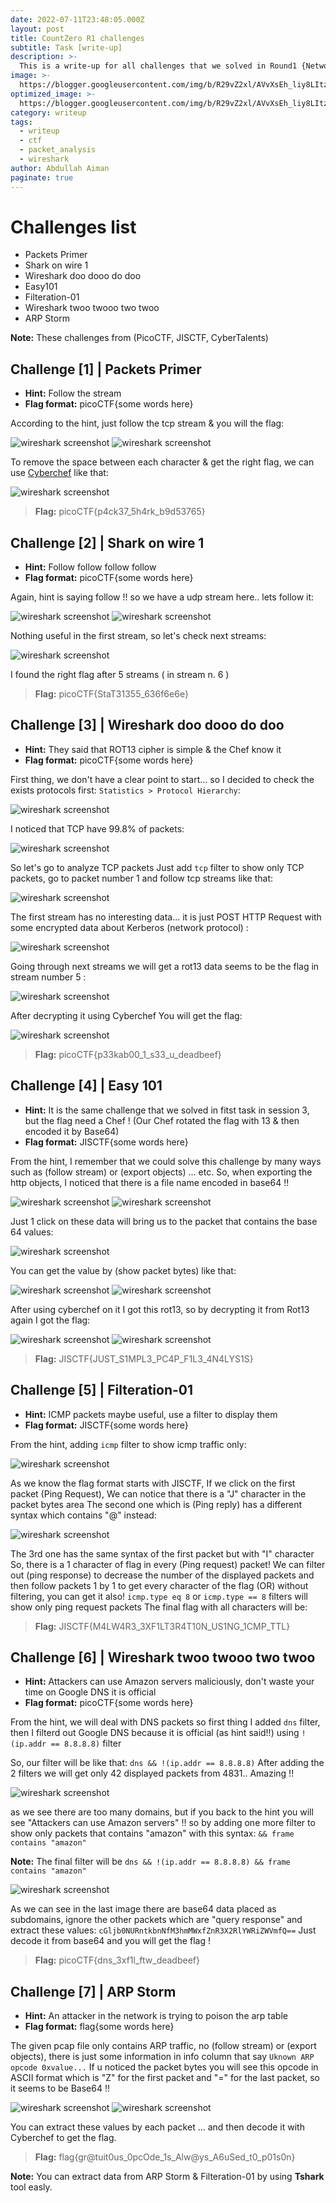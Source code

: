 ```yaml
---
date: 2022-07-11T23:48:05.000Z
layout: post
title: CountZero R1 challenges
subtitle: Task [write-up]
description: >-
  This is a write-up for all challenges that we solved in Round1 {Network Basics} with CountZero
image: >-
  https://blogger.googleusercontent.com/img/b/R29vZ2xl/AVvXsEh_liy8LItzFOW0tZIOWMzAVLHzokYDSiRN-TU01QSRGDKoWgbjVj22IZ_6rq_D0CLsHiOL3z5RO-dclizFNq2Q5TUg0_8uONTu062pMJ_7L63unZTHiA-AnfqJvS8pypWBP660E3qz6TeQoxJJ4LF0uv1Xlb4gj9IqTtSHCGX5tbsrdxuS8KGA2A4aYQ/w640-h360/r1.png
optimized_image: >-
  https://blogger.googleusercontent.com/img/b/R29vZ2xl/AVvXsEh_liy8LItzFOW0tZIOWMzAVLHzokYDSiRN-TU01QSRGDKoWgbjVj22IZ_6rq_D0CLsHiOL3z5RO-dclizFNq2Q5TUg0_8uONTu062pMJ_7L63unZTHiA-AnfqJvS8pypWBP660E3qz6TeQoxJJ4LF0uv1Xlb4gj9IqTtSHCGX5tbsrdxuS8KGA2A4aYQ/w640-h360/r1.png
category: writeup
tags:
  - writeup
  - ctf
  - packet_analysis
  - wireshark
author: Abdullah Aiman
paginate: true
---
```

# Challenges list
- Packets Primer
- Shark on wire 1
- Wireshark doo dooo do doo
- Easy101
- Filteration-01
- Wireshark twoo twooo two twoo
- ARP Storm

**Note:** These challenges from (PicoCTF, JISCTF, CyberTalents)

## Challenge [1] | Packets Primer 
- **Hint:** Follow the stream
- **Flag format:** picoCTF{some words here}

According to the hint, just follow the tcp stream & you will the flag:

![](https://blogger.googleusercontent.com/img/b/R29vZ2xl/AVvXsEg4yclumB7MCFPi3dEupKM9BM3WWCim-wEhTTNGXsn3ornzpR80YtHbpeqCzLAWOLS8XJf-eQ6c03YOPAo7EgPet5jgxmsNXOD748jTik6UUstVlXWd3fwVLK-uJThY4m9EZxcg1c1uxlO4b0iKaFOqij4WzLxSww1s5vo5V7qgi4uQi34bZ8cvkEkmcg/s995/1.png "wireshark screenshot")
![](https://blogger.googleusercontent.com/img/b/R29vZ2xl/AVvXsEg82R-fMmR3ChZdO3eploIVOgUF7GVX-pkg_mg1sj2mUGnTsUCseGCE4Ztkx2vpvKje75Nc3zN0Q5Rb0uTSRvzcUjkg4Ti_AU82sjnr0STc_ADF4KTv9DI2Gi1eY-My3vrpKU7pty72er0fbVOVpND01lv9Wq_Otsrv7eG8Pl5Vln0SlWlDZl6_qQFsLg/s612/2.png "wireshark screenshot")

To remove the space between each character & get the right flag, we can use [Cyberchef](https://gchq.github.io/CyberChef/) like that:

![](https://blogger.googleusercontent.com/img/b/R29vZ2xl/AVvXsEjmicKkuLmVgZ9SLzFLl_EINV6MQvrEbjyhnOPEAoGCwOO6OsFEuERWCH05zx4DYojmF20k_xbKLbCCTda6rrxieoLxVxZAPq6VQQRvTWCUXMFVgNnkKuO_10yTCMjxPf7plalnfc9Lv3eExA5tk8GJbmf80VSrdLWYK1eCUswzoRVVxLSL7VaQCIKBDA/s1007/3.png "wireshark screenshot")

> **Flag:** picoCTF{p4ck37_5h4rk_b9d53765}

## Challenge [2] | Shark on wire 1
- **Hint:** Follow follow follow follow
- **Flag format:** picoCTF{some words here}

Again, hint is saying follow !! so we have a udp stream here.. lets follow it:

![](https://blogger.googleusercontent.com/img/b/R29vZ2xl/AVvXsEgRNg6rxcTIBkJc_BGsp9_3UbTryBgWlzBZYUi0q2M3PNjeBhXrUczLaSBUW5bhGH-LZh3_2zNS3qlYmL0HEaSGiRQCFGJSBWzxxCBV2TP7NPTIucPELbcikNisiaslc2qbdCtDRKXrUTeYXrytQ4WNXmzO87d8I23Hkm49lmyt-Bj8qzN3d_JNl1ue0g/w640-h388/4.png "wireshark screenshot")
![](https://blogger.googleusercontent.com/img/b/R29vZ2xl/AVvXsEgA7tBVCvy1g3yKpGWBLWopUTE_tmYLQSoQvMCUEIG1lbiui3msEfXrcYxXTq4QHhuOoCzwfJMQzKf0FUQxkXhB1uRles4HD90bp5VGTM2L_TWkaHLijUF_IaH1v5dVdcjh9iDkV_SHJPJwmz9lpf-ubLSk1fhGNbrXfmbgg3WM8yL89pZZCezJlBp0OA/w640-h442/5.png "wireshark screenshot")

Nothing useful in the first stream, so let's check next streams:

![](https://blogger.googleusercontent.com/img/b/R29vZ2xl/AVvXsEixQKmRC4yVtFNmS9HsZoftdSOeT5zO-k_jstLyJe97rEDO-S1gX4NlLFOLSoQGmkPwLqPBHk6pJCYI6wqGB3pmMzoKfc_Jaepvh5vrqffqLb4toFX1z621vuTLh42pw63XkUSDf_NKmthce2E8QUzZ7nePm6Viv09N6hYOXZIBrYwnoSho9pSR5rQDlg/w640-h448/6.png "wireshark screenshot")

I found the right flag after 5 streams ( in stream n. 6 )
> **Flag:** picoCTF{StaT31355_636f6e6e}

## Challenge [3] | Wireshark doo dooo do doo
- **Hint:** They said that ROT13 cipher is simple & the Chef know it
- **Flag format:** picoCTF{some words here}

First thing, we don't have a clear point to start... so I decided to check the exists protocols first:
`Statistics > Protocol Hierarchy`:

![](https://blogger.googleusercontent.com/img/b/R29vZ2xl/AVvXsEjT_rPxulsDAA9BzB4PG0TrVslm4LXolwHtxuN1BdPE-znbBm6TsXQJE9uDfo2jkqfGa6vGhBjom44eeMjSzAQS9R5k9l3eGM95hcBs-MbkDZuAA6Zyxe3-e411lk6FJQK3fhNLimNJo_3KTT8ok1sY-KxLU8Z9SElP4pvLh5M9O1kQmyasmtP73AeCKg/w640-h416/7.png "wireshark screenshot")

I noticed that TCP have 99.8% of packets:

![](https://blogger.googleusercontent.com/img/b/R29vZ2xl/AVvXsEi7el1IJYU3rHXVGM9OXrF997vQ7t7DuJLjjX4FkSVADI3EexmOjjZUcnzyh7IvDOeoSb_mbOdqRkXq4FEej7bzuB6gCIDjxixEd7vtQ7JN0hf6MiZ__a9OoUHowgGyncuHzXfPWtiCnPaeMSySx1-a0lMqN8TRTmuw_PxoBlOSj8Hq6xTDk7jJKq4PlQ/w640-h195/8.png "wireshark screenshot")

So let's go to analyze TCP packets
Just add `tcp` filter to show only TCP packets, go to packet number 1 and follow tcp streams like that:

![](https://blogger.googleusercontent.com/img/b/R29vZ2xl/AVvXsEh53fTdg3RExqRJ_9Ou1wHFAWOo1L6WouovZ9mC29uyvJGLcByBd1_DqvUCz2kv9EczSF58jmQqx3OGVd8xf4oUSL37lT4MZ7z3PFZ2lhTyzyN8iXS4iKYZgy959FkvtnxPaMoI1LwijC_OGI4yfIZB_2QCwJu6TnMX6E8RrBX-i5qeuPzUmMFMLceh3A/w640-h330/9.png "wireshark screenshot")

The first stream has no interesting data... it is just POST HTTP Request with some encrypted data about Kerberos (network protocol) :

![](https://blogger.googleusercontent.com/img/b/R29vZ2xl/AVvXsEhW8jTgJ9aANObdf22pLlHW8BqpPtsV4JRKmZv-qEUzr4KO5XTtw4iXR_qkul6BqJ7om7KO4T-GdvQ5yP8MS_gZq3KBIv86S-MS3qIoC-mHbFNwymsuHS8ewaeTpC-v78rVwgYUmIZF8VyR8xj3JJVFYybNDvEe7lrjpOtGD8XbtBQ9fE98AeLJ3bUSCQ/w640-h424/10.png "wireshark screenshot")

Going through next streams we will get a rot13 data seems to be the flag in stream number 5 :

![](https://blogger.googleusercontent.com/img/b/R29vZ2xl/AVvXsEgMLpiHNFsPeB6TnhPt3h-9g124aCLcB1GZik-_5AIs4XxaMvMD_fPSyZGe5BxMjSUxqtj4g7cOoci05O4AZQFAc9DkrXa0gts-lRjiRkCqhtHEtsRz5wADaejK0eaujjFt4klneWgUh8kyidDUiBEqo-iozA8u387OHOYa42vRNPqbDpDAMfuuji5m-Q/w640-h422/11.png "wireshark screenshot")

After decrypting it using Cyberchef You will get the flag:

![](https://blogger.googleusercontent.com/img/b/R29vZ2xl/AVvXsEgVVsB6WO8cwKrrcvNjwlbpudXJDDx_33saVC1dxcLshU0XHFMwgYwYGxGNX7chVU1aF6fjCSYHtOB5Dzh96pq5MTZSKPJLmKo-Hx4iULBLVBbnZx6l3VkMghZb3f1uggoJTqoMihB0052tsfz3G3UFgYMNZu5Bc1DQNTJt1TW3il9sDleWOBeClQcuVw/w640-h324/12.png "wireshark screenshot")

> **Flag:** picoCTF{p33kab00_1_s33_u_deadbeef}

## Challenge [4] | Easy 101
- **Hint:** It is the same challenge that we solved in fitst task in session 3, but the flag need a Chef ! (Our Chef rotated the flag with 13 & then encoded it by Base64)
- **Flag format:** JISCTF{some words here}

From the hint, I remember that we could solve this challenge by many ways such as (follow stream) or (export objects)  ... etc.
So, when exporting the http objects, I noticed that there is a file name encoded in base64 !!

![](https://blogger.googleusercontent.com/img/b/R29vZ2xl/AVvXsEjd4N6Kv2bjk-ZTmRlq5vbcVzQdODaTr82DxMd6MZYYlLJTxa46ZKKlFT4Hon-dKyhtC4rqPkP9BqZjA2pMMKa635zAVp5k5t6azrmVw2pRJjLtsjoN7HeJvQqOB8dt_s4Hk2p9jVvMhYH8JoGFaFEFBmMsqxi2tEkwsOBG7RA5Yam9W380QM5W8jb61Q/w640-h372/13.png "wireshark screenshot")
![](https://blogger.googleusercontent.com/img/b/R29vZ2xl/AVvXsEg5HUvJ44qyatywHoFg6TMN30bxBfLuIuvPLSi9GkTFCgmrhxyx1PGG7j6kPzRVqE8dsZm2oQVsup7mvLNlBnQgRTUU5gUdyDrN0-tzODfqOCjhSZhBDZepGd7NV0V4kvwosZ7pvK_W_HBiEbIM-HpEP9MO5Yb9DEQKZxXbIOGkSV6GUki9jSrSAIWnvA/w640-h302/14.png "wireshark screenshot")

Just 1 click on these data will bring us to the packet that contains the base 64 values:

![](https://blogger.googleusercontent.com/img/b/R29vZ2xl/AVvXsEh99tR6XR5eBlEWH6HHvaRV5HSgVcBpRBacg4jJbHIbHU77sTkxD6EkM9-dVuvxp0C3Ka3C4cZbCHFxgdUIyX0aT93mUK_Y1Djp50WbaMZR92EgFLp0ojOvAXtpRrJobgTI1Jnc_6Dnh4OPTz9BGu1L7DmZpHciuA367sUuRsqwDKYg7pbQh-Z7prqlrw/w640-h283/15.png "wireshark screenshot")

You can get the value by (show packet bytes) like that:

![](https://blogger.googleusercontent.com/img/b/R29vZ2xl/AVvXsEgL5V5q_xpvwkJcryc6weX3ThVnA7xaZljMHnm6xgLYkEI9iEDsKTHk2iXuHC2yzDDNEbi943qTJIMSwnQ_mbDf-OMsGXtbQfis9OYx6qCdKpRzSkTzflg1XI6eVSDBGAcR-s8lbM1blRWfCj-qpxVazLsxd411Yf3mr1t6slYiq4IZ90kOPcE8uQ29tA/w640-h338/16.png "wireshark screenshot")
![](https://blogger.googleusercontent.com/img/b/R29vZ2xl/AVvXsEh5RmG6hUGFScm2ZIwUeTy-9QuQChnT2NkVM_0SDuX2nwea9Z89DHrT-rY46VVv006WIaRbZTfTNjN17l4Ws7yG51E2v2i2jtkxPIOM7SyVst4-BVlZxXAmR84wDnKLPQADSUYX3THa0XX9pXBvzlWfUgu0sUfrFyBY8pmdB8No2dbg1LmWElj8d3Rpmw/w640-h334/17.png "wireshark screenshot")

After using cyberchef on it I got this rot13, so by decrypting it from Rot13 again I got the flag:

![](https://blogger.googleusercontent.com/img/b/R29vZ2xl/AVvXsEjaIX2kVzNV0GvLv35KKNZ3fi0QJE9QWyQOX9tX17gZDiHLlPtg_YQmNTt2qqT2j9S_sqG3KD0zj6aDrJJD17rkmhjZpdxmkROUgoJqCi2G47lSG8KvPLS8B54xNOSgaqBQTI6inXCxCGNp5O2C_TKp2mOgO46uyEUXegQ_RXoNNBFg8-3kEsrMlaVzYw/w640-h292/18.png "wireshark screenshot")
![](https://blogger.googleusercontent.com/img/b/R29vZ2xl/AVvXsEiRBzp10E5OoBlp01j1TWwq7iHsUCsJjk3k7MzJPV_DIYNXfrnHJ6YbENghKw8kDhMnGZWcCrOQvefHgssuBHb4OdBcCuRf5z9GCr_3zH1j1iIoalLVDeckb9K4F_MMXGP8XsrfPj4Wl0QwyG7TXQzWM6WPE5cIsXZx8d4WrZwyySUq3lm3byCA3d-iAQ/w640-h326/19.png "wireshark screenshot")

> **Flag:** JISCTF{JUST_S1MPL3_PC4P_F1L3_4N4LYS1S}

## Challenge [5] | Filteration-01
- **Hint:** ICMP packets maybe useful, use a filter to display them
- **Flag format:** JISCTF{some words here}

From the hint, adding `icmp` filter to show icmp traffic only:

![](https://blogger.googleusercontent.com/img/b/R29vZ2xl/AVvXsEik_CGPW6qCOo3me-gd2Mbevm2YWnoQ4kWzG0qd8BZCgi1o9h0Dt0N7A9CjV6rLmpuklOU95WEmcvBf7zVY7lKKiZbxE8DYguRWMFOD0rDJrQldFvZZhqrH-PlgGouBQ_MKXzPcUApnnDbmtEg0WmbTemPyrzhCIm9_BTbEgLslvws19ZE8pFgxnHIc5Q/w640-h360/20.png "wireshark screenshot")

As we know the flag format starts with JISCTF,  If we click on the first packet (Ping Request), We can notice that there is a "J" character in the packet bytes area
The second one which is (Ping reply) has a different syntax which contains "@" instead:

![](https://blogger.googleusercontent.com/img/b/R29vZ2xl/AVvXsEgkbBLODC2KQqGF3Ihp6roHzuV6DtFBs5IgscL3MlzEV6QghCy7T_6MMHY0xSPS_624A2ujtJtNvWXMNnkXVL9MOvrraQz0jj5rtlcq3TTcwCfhYtMflcdIR8ZQjuOYIoNcmXajQJ-ePTWot9hB7bunc6apTJHhKMcu8vPl-9i5XYOIb1DBfpSstkTsEg/w640-h314/21.png "wireshark screenshot")

The 3rd one has the same syntax of the first packet but with "I" character
So, there is a 1 character of flag in every (Ping request) packet!
We can filter out (ping response) to decrease the number of the displayed packets and then follow packets 1 by 1 to get every character of the flag (OR) without filtering, you can get it also!
`icmp.type eq 8` or `icmp.type == 8` filters will show only ping request packets
The final flag with all characters will be:
> **Flag:** JISCTF{M4LW4R3_3XF1LT3R4T10N_US1NG_1CMP_TTL}

## Challenge [6] |  Wireshark twoo twooo two twoo
- **Hint:** Attackers can use Amazon servers maliciously, don't waste your time on Google DNS it is official
- **Flag format:** picoCTF{some words here}

From the hint, we will deal with DNS packets so first thing I added `dns` filter, then I filterd out Google DNS because it is official (as hint said!!) using
`!(ip.addr == 8.8.8.8)` filter

So, our filter will be like that: `dns && !(ip.addr == 8.8.8.8)`
After adding the 2 filters we will get only 42 displayed packets from 4831.. Amazing !!

![](https://blogger.googleusercontent.com/img/b/R29vZ2xl/AVvXsEh0JEmT7bICbM2zblUQP3wwPe5vLPKt6ziqvLviIdunrr7YcNQkRRmRNyncLPoJwecJAdM9tpW_Ms2yDejDjsyvCpHmi2cUkKH2s4Ggw_udXBhTKMIhMbFR9GwLM5nUa4sdUrnIXSKpsFdVN4dYjitx0TLwhy8KDYqw_JEnraDvQh7GhfPOMUJJMZheNQ/w640-h224/22.png "wireshark screenshot")

as we see there are too many domains, but if you back to the hint you will see "Attackers can use Amazon servers" !! so by adding one more filter to show only packets that contains "amazon" with this syntax: `&& frame contains "amazon"`

**Note:** The final filter will be `dns && !(ip.addr == 8.8.8.8) && frame contains "amazon"`

![](https://blogger.googleusercontent.com/img/b/R29vZ2xl/AVvXsEgLvMGtki44YLf0K77Pdun6TuryqAX7fpoJaJxZJHhjFReYaj2hPMPqxcuIy1GfKoh9x9ODu3U2q0aWOsuJhXNgNs7mgnxRD7MOuHgbe5RTAMEUHElIiD6zSBH0BSTgFNdJJwifCDO2cslsfoDPqGHDtjoaIQPJ34CbJWxYZTN-KpbKZpqCX8AZqkljGQ/w640-h210/23.png "wireshark screenshot")

As we can see in the last image there are base64 data placed as subdomains, ignore the other packets which are "query response" and extract these values:
`cGljb0NURntkbnNfM3hmMWxfZnR3X2RlYWRiZWVmfQ==`
Just decode it from base64 and you will get the flag !
> **Flag:** picoCTF{dns_3xf1l_ftw_deadbeef}

## Challenge [7] |  ARP Storm
- **Hint:** An attacker in the network is trying to poison the arp table
- **Flag format:** flag{some words here}

The given pcap file only contains ARP traffic, no (follow stream) or (export objects), there is just some information in info column that say `Uknown ARP opcode 0xvalue...`
If u noticed the packet bytes you will see this opcode in ASCII format which is "Z" for the first packet and "=" for the last packet, so it seems to be Base64 !!

![](https://blogger.googleusercontent.com/img/b/R29vZ2xl/AVvXsEjhRqSkPlbP5qWQpTjQlHFT_nQ8LEIXcGVtM4mhm8gej_pPf1R80_tRHETmCJxlNge0U7UMaE4ngfwR-lPPdDguMWc1DjAKh4kHRoC1PlF3qdi9JGZ3mREMM0oqah2VIzfWPMO9PIK8fRlf_Yt6VVzQ3V2Rk2x46y0C8t29lzvkA2ln_pbgB32zSeMM6Q/w640-h416/24.png "wireshark screenshot")
![](https://blogger.googleusercontent.com/img/b/R29vZ2xl/AVvXsEgNT9a4cul-zr9VLvy9vjVHOBHuRTX3C7ShHr3IDrR7xaKBYC0eh978xhgKjReZOiQpKrIcDk8whRXFdwj8qtZYyRiHd26owmJiOFuk0WpPkm2fjFIUJtf3L3c7MJyi2mBJMjh3f0p9Jib3jHztvUn6lAsmcCWFe1ORMJQDRI0GiLYypkCJGc2yaaO-xQ/w640-h222/25.png "wireshark screenshot")

You can extract these values by each packet ... and then decode it with Cyberchef to get the flag.
> **Flag:** flag{gr@tuit0us_0pcOde_1s_Alw@ys_A6uSed_t0_p01s0n}

**Note:** You can extract data from ARP Storm & Filteration-01 by using **Tshark** tool easly.
